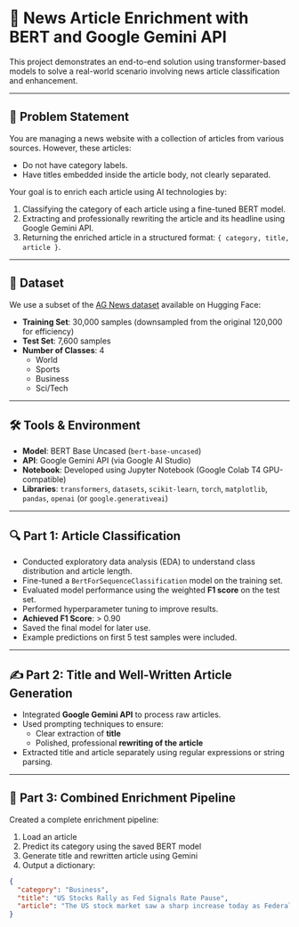 # 📰 News Article Enrichment with BERT and Google Gemini API

This project demonstrates an end-to-end solution using transformer-based models to solve a real-world scenario involving news article classification and enhancement.

---

## 📌 Problem Statement

You are managing a news website with a collection of articles from various sources. However, these articles:
- Do not have category labels.
- Have titles embedded inside the article body, not clearly separated.

Your goal is to enrich each article using AI technologies by:
1. Classifying the category of each article using a fine-tuned BERT model.
2. Extracting and professionally rewriting the article and its headline using Google Gemini API.
3. Returning the enriched article in a structured format: `{ category, title, article }`.

---

## 📂 Dataset

We use a subset of the [AG News dataset](https://huggingface.co/datasets/ag_news) available on Hugging Face:

- **Training Set**: 30,000 samples (downsampled from the original 120,000 for efficiency)
- **Test Set**: 7,600 samples
- **Number of Classes**: 4
  - World
  - Sports
  - Business
  - Sci/Tech

---

## 🛠 Tools & Environment

- **Model**: BERT Base Uncased (`bert-base-uncased`)
- **API**: Google Gemini API (via Google AI Studio)
- **Notebook**: Developed using Jupyter Notebook (Google Colab T4 GPU-compatible)
- **Libraries**: `transformers`, `datasets`, `scikit-learn`, `torch`, `matplotlib`, `pandas`, `openai` (or `google.generativeai`)

---

## 🔍 Part 1: Article Classification

- Conducted exploratory data analysis (EDA) to understand class distribution and article length.
- Fine-tuned a `BertForSequenceClassification` model on the training set.
- Evaluated model performance using the weighted **F1 score** on the test set.
- Performed hyperparameter tuning to improve results.
- **Achieved F1 Score**: > 0.90
- Saved the final model for later use.
- Example predictions on first 5 test samples were included.

---

## ✍️ Part 2: Title and Well-Written Article Generation

- Integrated **Google Gemini API** to process raw articles.
- Used prompting techniques to ensure:
  - Clear extraction of **title**
  - Polished, professional **rewriting of the article**
- Extracted title and article separately using regular expressions or string parsing.

---

## 🔗 Part 3: Combined Enrichment Pipeline

Created a complete enrichment pipeline:
1. Load an article
2. Predict its category using the saved BERT model
3. Generate title and rewritten article using Gemini
4. Output a dictionary:
```json
{
  "category": "Business",
  "title": "US Stocks Rally as Fed Signals Rate Pause",
  "article": "The US stock market saw a sharp increase today as Federal Reserve officials..."
}
